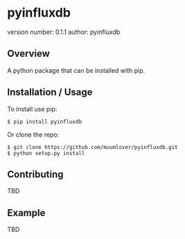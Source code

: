 pyinfluxdb
===============================

version number: 0.1.1
author: pyinfluxdb

Overview
--------

A python package that can be installed with pip.

Installation / Usage
--------------------

To install use pip:

    $ pip install pyinfluxdb


Or clone the repo:

    $ git clone https://github.com/muumlover/pyinfluxdb.git
    $ python setup.py install
    
Contributing
------------

TBD

Example
-------

TBD